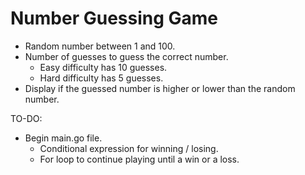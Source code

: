 # Number Guessing Game

- Random number between 1 and 100.
- Number of guesses to guess the correct number.
    - Easy difficulty has 10 guesses.
    - Hard difficulty has 5 guesses.
- Display if the guessed number is higher or lower than the random number.


TO-DO:
- Begin main.go file.
    - Conditional expression for winning / losing.
    - For loop to continue playing until a win or a loss.


